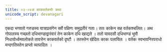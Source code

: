 ```yaml
---
title: ०३-०४अ काकवर्तकयोः कथा
unicode_script: devanagari
---
```


एकदा भगवतो गरुडस्य यात्राप्रसंगेन सर्वे पक्षिणः समुद्रतीरं गताः। ततः काकेन सह वर्तकश्चलितः। अथ गोपालस्य गच्छतो दधिभाण्डाद्वारंवारं तेन काकेन दधि खाद्यते । ततो यावदसौ दधिभाण्डं भूमौ निधायोर्ध्वमवलोकते तावत्तेन काकवर्तको दृष्टौ । ततस्तेन खेदितः काकः पलायितः । वर्तकः स्वभावनिरपराधो मन्दगतिस्तेन प्राप्तो व्यापादितः । 
